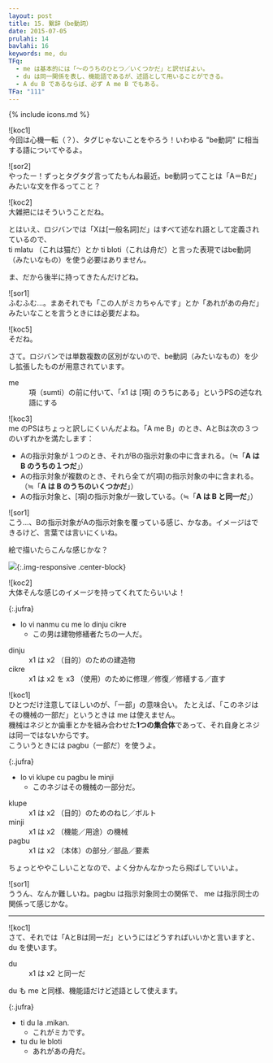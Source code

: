 ```yaml
---
layout: post
title: 15. 繋辞（be動詞）
date: 2015-07-05
prulahi: 14
bavlahi: 16
keywords: me, du
TFq:
  - me は基本的には「～のうちのひとつ／いくつかだ」と訳せばよい。
  - du は同一関係を表し、機能語であるが、述語として用いることができる。
  - A du B であるならば、必ず A me B でもある。
TFa: "111"
---
```

{% include icons.md %}

![koc1]  
今回は心機一転（？）、タグじゃないことをやろう！いわゆる "be動詞" に相当する語についてやるよ。

![sor2]  
やったー！ずっとタグタグ言ってたもんね最近。be動詞ってことは「A＝Bだ」みたいな文を作るってこと？

![koc2]  
大雑把にはそういうことだね。

とはいえ、ロジバンでは「Xは[一般名詞]だ」はすべて述なれ語として定義されているので、  
ti mlatu （これは猫だ）とか ti bloti（これは舟だ）と言った表現ではbe動詞（みたいなもの）を使う必要はありません。

ま、だから後半に持ってきたんだけどね。

![sor1]  
ふむふむ…。まあそれでも「この人がミカちゃんです」とか「あれがあの舟だ」みたいなことを言うときには必要だよね。

![koc5]  
そだね。

さて。ロジバンでは単数複数の区別がないので、be動詞（みたいなもの）を少し拡張したものが用意されています。

<dl class="drani">
<dt>me</dt>
<dd >項（sumti）の前に付いて、「x1 は [項] のうちにある」というPSの述なれ語にする</dd>
</dl>

![koc3]  
me のPSはちょっと訳しにくいんだよね。「A me B」のとき、AとBは次の３つのいずれかを満たします：

- Aの指示対象が１つのとき、それがBの指示対象の中に含まれる。（≒「**A は B のうちの１つだ**」）
- Aの指示対象が複数のとき、それら全てが[項]の指示対象の中に含まれる。（≒「**A は B のうちのいくつかだ**」）
- Aの指示対象と、[項]の指示対象が一致している。（≒「**A は B と同一だ**」）

![sor1]  
こう…、Bの指示対象がAの指示対象を覆っている感じ、かなあ。イメージはできるけど、言葉では言いにくいね。

絵で描いたらこんな感じかな？

![]({{site.baseurl}}/assets/pixra/15-1.png){:.img-responsive .center-block}

![koc2]  
大体そんな感じのイメージを持ってくれてたらいいよ！

{:.jufra}
- lo vi nanmu cu me lo dinju cikre
  - この男は建物修繕者たちの一人だ。


<dl class="valsi">
<dt>dinju</dt>
<dd >x1 は x2 （目的）のための建造物</dd>
<dt>cikre</dt>
<dd >x1 は x2 を x3 （使用）のために修理／修復／修繕する／直す</dd>
</dl>

![koc1]  
ひとつだけ注意してほしいのが、「一部」の意味合い。
たとえば、「このネジはその機械の一部だ」というときは me は使えません。  
機械はネジとか歯車とかを組み合わせた**1つの集合体**であって、それ自身とネジは同一ではないからです。  
こういうときには pagbu（一部だ）を使うよ。

{:.jufra}
- lo vi klupe cu pagbu le minji
  - このネジはその機械の一部分だ。


<dl class="valsi">
<dt>klupe</dt>
<dd >x1 は x2 （目的）のためのねじ／ボルト</dd>
<dt>minji</dt>
<dd >x1 は x2 （機能／用途）の機械</dd>
<dt>pagbu</dt>
<dd >x1 は x2 （本体）の部分／部品／要素</dd>
</dl>


ちょっとややこしいことなので、よく分かんなかったら飛ばしていいよ。  

![sor1]  
ううん、なんか難しいね。pagbu は指示対象同士の関係で、 me は指示同士の関係って感じかな。

-----

![koc1]  
さて、それでは「AとBは同一だ」というにはどうすればいいかと言いますと、 du を使います。

<dl class="drani">
<dt>du</dt>
<dd >x1 は x2 と同一だ</dd>
</dl>

du も me と同様、機能語だけど述語として使えます。

{:.jufra}
- ti du la .mikan.
  - これがミカです。
- tu du le bloti
  - あれがあの舟だ。
